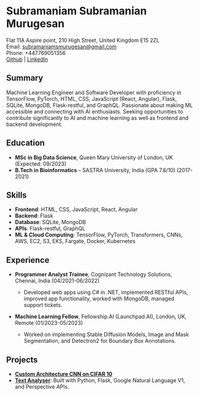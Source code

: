 # Subramaniam Subramanian Murugesan

Flat 11A Aspire point, 210 High Street, United Kingdom E15 2ZL  
Email: subramaniamsmurugesan@gmail.com  
Phone: +447769051356  
[Github](https://github.com/Subramaniam-dot) | [LinkedIn](https://www.linkedin.com/in/subramaniam-s-m/)  

## Summary

Machine Learning Engineer and Software Developer with proficiency in TensorFlow, PyTorch, HTML, CSS, JavaScript (React, Angular), Flask, SQLite, MongoDB, Flask-restful, and GraphQL. Passionate about making ML accessible and connecting with AI enthusiasts. Seeking opportunities to contribute significantly to AI and machine learning as well as frontend and backend development.

## Education

- **MSc in Big Data Science**, Queen Mary University of London, UK (Expected: 09/2023)
- **B.Tech in Bioinformatics** – SASTRA University, India (GPA 7.8/10) (2017-2021)

## Skills

- **Frontend**: HTML, CSS, JavaScript, React, Angular
- **Backend**: Flask
- **Database**: SQLite, MongoDB
- **APIs**: Flask-restful, GraphQL
- **ML & Cloud Computing**: TensorFlow, PyTorch, Transformers, CNNs, AWS, EC2, S3, EKS, Fargate, Docker, Kubernetes

## Experience

- **Programmer Analyst Trainee**, Cognizant Technology Solutions, Chennai, India (04/2021-06/2022)
    - Developed web apps using C# in .NET, implemented RESTful APIs, improved app functionality, worked with MongoDB, managed support tickets.

- **Machine Learning Fellow**, Fellowship.AI (Launchpad.AI), London, UK, Remote (01/2023-05/2023)
    - Worked on implementing Stable Diffusion Models, Image and Mask Segmentation, and Detectron2 for Boundary Box Annotations.

## Projects

- [**Custom Architecture CNN on CIFAR 10**](https://subramaniam-dot.github.io/CIFAR10-Classification/)
- [**Text Analyser**](https://subramaniam-dot.github.io/text_analyser/): Built with Python, Flask, Google Natural Language V1, and Perspective APIs.
